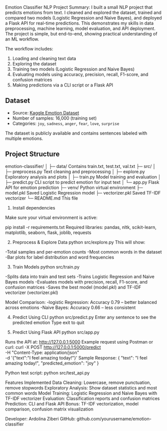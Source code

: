 Emotion Classifier NLP Project
 Summary:
I built a small NLP project that predicts emotions from text. I cleaned and explored the dataset, trained and compared two models (Logistic Regression and Naive Bayes), and deployed a Flask API for real-time predictions. This demonstrates my skills in data preprocessing, machine learning, model evaluation, and API deployment. The project is simple, but end-to-end, showing practical understanding of an ML workflow.
 
The workflow includes:  
1. Loading and cleaning text data  
2. Exploring the dataset  
3. Training two models (Logistic Regression and Naive Bayes)  
4. Evaluating models using accuracy, precision, recall, F1-score, and confusion matrices  
5. Making predictions via a CLI script or a Flask API  

## Dataset

- Source: [Kaggle Emotion Dataset](https://www.kaggle.com/datasets/praveengovi/emotions-dataset-for-nlp)  
- Number of samples: 16,000 (training set)  
- Categories: `joy`, `sadness`, `anger`, `fear`, `love`, `surprise`  

The dataset is publicly available and contains sentences labeled with multiple emotions. 

## Project Structure
emotion-classifier/
│
├─ data/  Contains train.txt, test.txt, val.txt
├─ src/
│ ├─ preprocess.py  Text cleaning and preprocessing
│ ├─ explore.py  Exploratory analysis and plots
│ ├─ train.py  Model training and evaluation
│ ├─ predict.py  CLI script to predict emotion for input text
│ └─ app.py  Flask API for emotion prediction
├─ venv/  Python virtual environment
├─ model.pkl  Saved Logistic Regression model
├─ vectorizer.pkl  Saved TF-IDF vectorizer
└─ README.md  This file


1. Install dependencies

Make sure your virtual environment is active:

pip install -r requirements.txt
Required libraries: pandas, nltk, scikit-learn, matplotlib, seaborn, flask, joblib, requests

2. Preprocess & Explore Data
python src/explore.py
This will show:

-Total samples and per-emotion counts
-Most common words in the dataset
-Bar plots for label distribution and word frequencies

3. Train Models
python src/train.py

-Splits data into train and test sets
-Trains Logistic Regression and Naive Bayes models
-Evaluates models with precision, recall, F1-score, and confusion matrices
-Saves the best model (model.pkl) and TF-IDF vectorizer (vectorizer.pkl)

Model Comparison:
-logistic Regression: Accuracy 0.79 – better balanced across emotions
-Naive Bayes: Accuracy 0.66 – less consistent

4. Predict Using CLI
python src/predict.py
Enter any sentence to see the predicted emotion
Type exit to quit

5. Predict Using Flask API
python src/app.py

Runs the API at: http://127.0.0.1:5000
Example request using Postman or curl:
curl -X POST http://127.0.0.1:5000/predict \
-H "Content-Type: application/json" \
-d '{"text":"I feel amazing today!"}'
Sample Response:
{
  "text": "I feel amazing today!",
  "predicted_emotion": "joy"
}

Python test script:
python src/test_api.py

Features Implemented
Data Cleaning: Lowercase, remove punctuation, remove stopwords
Exploratory Analysis: Show dataset statistics and most common words
Model Training: Logistic Regression and Naive Bayes with TF-IDF vectorizer
Evaluation: Classification reports and confusion matrices
Prediction: CLI and Flask API
Bonus: TF-IDF vectorization, model comparison, confusion matrix visualization


Developer: Ardolina Ziberi
GitHub: github.com/yourusername/emotion-classifier
